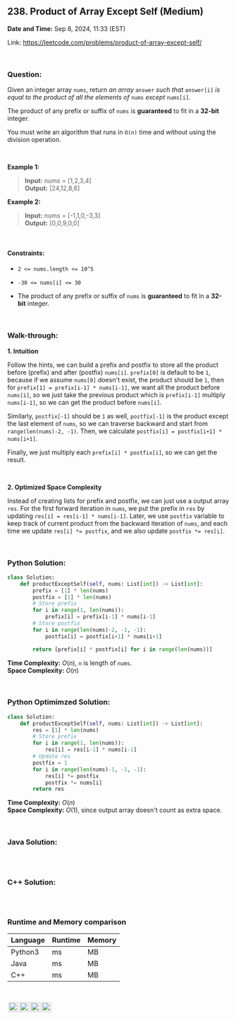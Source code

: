 ## 238. Product of Array Except Self (Medium)
**Date and Time:** Sep 8, 2024, 11:33 (EST)

Link: https://leetcode.com/problems/product-of-array-except-self/

<br>

### Question:
Given an integer array `nums`, return _an array_ `answer` _such that_ `answer[i]` _is equal to the product of all the elements of_ `nums` _except_ `nums[i]`.

The product of any prefix or suffix of `nums` is **guaranteed** to fit in a **32-bit** integer.

You must write an algorithm that runs in `O(n)` time and without using the division operation.

<br>

**Example 1:**
> **Input:** nums = [1,2,3,4] <br>
> **Output:** [24,12,8,6]

**Example 2:**
> **Input:** nums = [-1,1,0,-3,3] <br>
> **Output:** [0,0,9,0,0]

<br>

#### Constraints:
* `2 <= nums.length <= 10^5`

* `-30 <= nums[i] <= 30`

* The product of any prefix or suffix of `nums` is **guaranteed** to fit in a **32-bit** integer.

<br>

### Walk-through: 
**1. Intuition**

Follow the hints, we can build a prefix and postfix to store all the product before (prefix) and after (postfix) `nums[i]`. `prefix[0]` is default to be `1`, because if we assume `nums[0]` doesn't exist, the product should be `1`, then for `prefix[1] = prefix[i-1] * nums[i-1]`, we want all the product before `nums[i]`, so we just take the previous product which is `prefix[i-1]` multiply `nums[i-1]`, so we can get the product before `nums[i]`.

Similarly, `postfix[-1]` should be `1` as well, `postfix[-1]` is the product except the last element of `nums`, so we can traverse backward and start from `range(len(nums)-2, -1)`. Then, we calculate `postfix[i] = postfix[i+1] * nums[i+1]`. 

Finally, we just multiply each `prefix[i] * postfix[i]`, so we can get the result.

<br>

**2. Optimized Space Complexity**

Instead of creating lists for prefix and postfix, we can just use a output array `res`. For the first forward iteration in `nums`, we put the prefix in `res` by updating `res[i] = res[i-1] * nums[i-1]`. Later, we use `postfix` variable to keep track of current product from the backward iteration of `nums`, and each time we update `res[i] *= postfix`, and we also update `postfix *= res[i]`.

<br>

### Python Solution:
```python
class Solution:
    def productExceptSelf(self, nums: List[int]) -> List[int]:
        prefix = [1] * len(nums)
        postfix = [1] * len(nums)
        # Store prefix
        for i in range(1, len(nums)):
            prefix[i] = prefix[i-1] * nums[i-1]
        # Store postfix
        for i in range(len(nums)-2, -1, -1):
            postfix[i] = postfix[i+1] * nums[i+1]

        return [prefix[i] * postfix[i] for i in range(len(nums))]
```
**Time Complexity:** $O(n)$, `n` is length of `nums`. <br>
**Space Complexity:** $O(n)$

<br>

### Python Optimimzed Solution:
```python
class Solution:
    def productExceptSelf(self, nums: List[int]) -> List[int]:
        res = [1] * len(nums)
        # Store prefix
        for i in range(1, len(nums)):
            res[i] = res[i-1] * nums[i-1]
        # Update res
        postfix = 1
        for i in range(len(nums)-1, -1, -1):
            res[i] *= postfix
            postfix *= nums[i]
        return res
```
**Time Complexity:** $O(n)$ <br>
**Space Complexity:** $O(1)$, since output array doesn't count as extra space.

<br>

### Java Solution:
```java

```

<br>

### C++ Solution:
```cpp

```

<br>

### Runtime and Memory comparison
|Language|Runtime|Memory|
|---|---|---|
|Python3| ms| MB|
|Java   | ms| MB|
|C++    | ms| MB|

<br>

<img style="height:22px!important;margin-left:3px;vertical-align:text-bottom;" src="https://mirrors.creativecommons.org/presskit/icons/cc.svg?ref=chooser-v1" alt="CC BY-NC-SA" title="CC BY-NC-SA"><img style="height:22px!important;margin-left:3px;vertical-align:text-bottom;" src="https://mirrors.creativecommons.org/presskit/icons/by.svg?ref=chooser-v1" alt="BY: credit must be given to the creator" title="BY: credit must be given to the creator"><img style="height:22px!important;margin-left:3px;vertical-align:text-bottom;" src="https://mirrors.creativecommons.org/presskit/icons/nc.svg?ref=chooser-v1" alt="NC: Only noncommercial uses of the work are permitted" title="NC: Only noncommercial uses of the work are permitted"><img style="height:22px!important;margin-left:3px;vertical-align:text-bottom;" src="https://mirrors.creativecommons.org/presskit/icons/sa.svg?ref=chooser-v1" alt="SA: Adaptations must be shared under the same terms" title="SA: Adaptations must be shared under the same terms">